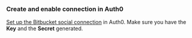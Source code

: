 ### Create and enable connection in Auth0
[Set up the Bitbucket social connection](/dashboard/guides/connections/set-up-connections-social) in Auth0. Make sure you have the **Key** and the **Secret** generated.

